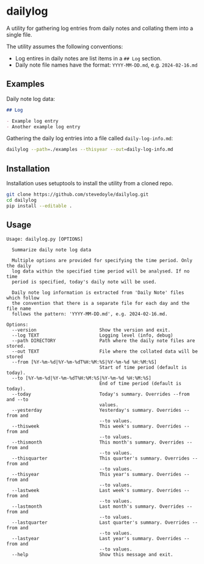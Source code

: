 # dailylog

A utility for gathering log entries from daily notes and collating them into a single file.

The utility assumes the following conventions:

- Log entires in daily notes are list items in a ``## Log`` section.
- Daily note file names have the format: `YYYY-MM-DD.md`, e.g. `2024-02-16.md`

## Examples

Daily note log data:

```markdown
## Log

- Example log entry
- Another example log entry
```

Gathering the daily log entries into a file called `daily-log-info.md`:

```bash
dailylog --path=./examples --thisyear --out=daily-log-info.md
```

## Installation

Installation uses setuptools to install the utility from a cloned repo.

```bash
git clone https://github.com/stevedoyle/dailylog.git
cd dailylog
pip install --editable .
```

## Usage

```text
Usage: dailylog.py [OPTIONS]

  Summarize daily note log data

  Multiple options are provided for specifying the time period. Only the daily
  log data within the specified time period will be analysed. If no time
  period is specified, today's daily note will be used.

  Daily note log information is extracted from 'Daily Note' files which follow
  the convention that there is a separate file for each day and the file name
  follows the pattern: 'YYYY-MM-DD.md', e.g. 2024-02-16.md.

Options:
  --version                       Show the version and exit.
  --log TEXT                      Logging level (info, debug)
  --path DIRECTORY                Path where the daily note files are stored.
  --out TEXT                      File where the collated data will be stored
  --from [%Y-%m-%d|%Y-%m-%dT%H:%M:%S|%Y-%m-%d %H:%M:%S]
                                  Start of time period (default is today).
  --to [%Y-%m-%d|%Y-%m-%dT%H:%M:%S|%Y-%m-%d %H:%M:%S]
                                  End of time period (default is today).
  --today                         Today's summary. Overrides --from and --to
                                  values.
  --yesterday                     Yesterday's summary. Overrides --from and
                                  --to values.
  --thisweek                      This week's summary. Overrides --from and
                                  --to values.
  --thismonth                     This month's summary. Overrides --from and
                                  --to values.
  --thisquarter                   This quarter's summary. Overrides --from and
                                  --to values.
  --thisyear                      This year's summary. Overrides --from and
                                  --to values.
  --lastweek                      Last week's summary. Overrides --from and
                                  --to values.
  --lastmonth                     Last month's summary. Overrides --from and
                                  --to values.
  --lastquarter                   Last quarter's summary. Overrides --from and
                                  --to values.
  --lastyear                      Last year's summary. Overrides --from and
                                  --to values.
  --help                          Show this message and exit.
```
